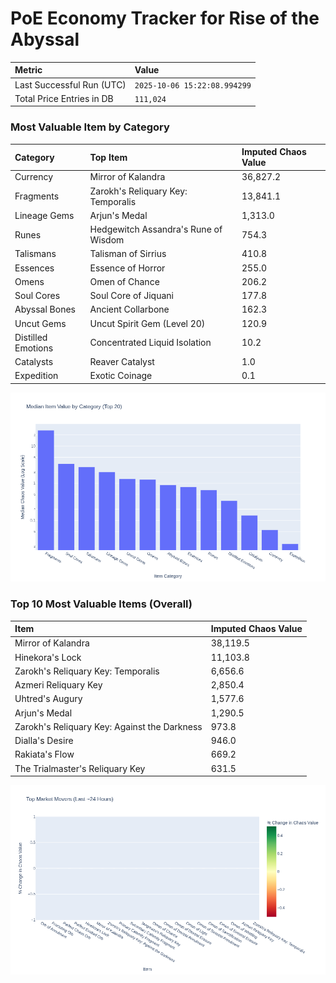 # PoE Economy Tracker for Rise of the Abyssal

<!-- START_MAINTENANCE -->
| Metric | Value |
|:---|:---|
| Last Successful Run (UTC) | `2025-10-06 15:22:08.994299` |
| Total Price Entries in DB | `111,024` |

<!-- END_MAINTENANCE -->

<!-- START_DATAFRAME_DEBUG -->
<!-- END_DATAFRAME_DEBUG -->

<!-- START_CATEGORY_ANALYSIS -->
### Most Valuable Item by Category
| Category | Top Item | Imputed Chaos Value |
| :--- | :--- | :--- |
| Currency | Mirror of Kalandra | 36,827.2 |
| Fragments | Zarokh's Reliquary Key: Temporalis | 13,841.1 |
| Lineage Gems | Arjun's Medal | 1,313.0 |
| Runes | Hedgewitch Assandra's Rune of Wisdom | 754.3 |
| Talismans | Talisman of Sirrius | 410.8 |
| Essences | Essence of Horror | 255.0 |
| Omens | Omen of Chance | 206.2 |
| Soul Cores | Soul Core of Jiquani | 177.8 |
| Abyssal Bones | Ancient Collarbone | 162.3 |
| Uncut Gems | Uncut Spirit Gem (Level 20) | 120.9 |
| Distilled Emotions | Concentrated Liquid Isolation | 10.2 |
| Catalysts | Reaver Catalyst | 1.0 |
| Expedition | Exotic Coinage | 0.1 |


![Category Analysis Chart](charts/category_analysis.png)
<!-- END_ANALYSIS -->

<!-- START_ANALYSIS -->
### Top 10 Most Valuable Items (Overall)
| Item | Imputed Chaos Value |
| :--- | :--- |
| Mirror of Kalandra | 38,119.5 |
| Hinekora's Lock | 11,103.8 |
| Zarokh's Reliquary Key: Temporalis | 6,656.6 |
| Azmeri Reliquary Key | 2,850.4 |
| Uhtred's Augury | 1,577.6 |
| Arjun's Medal | 1,290.5 |
| Zarokh's Reliquary Key: Against the Darkness | 973.8 |
| Dialla's Desire | 946.0 |
| Rakiata's Flow | 669.2 |
| The Trialmaster's Reliquary Key | 631.5 |


![Market Movers Chart](charts/market_movers.png)
<!-- END_ANALYSIS -->
